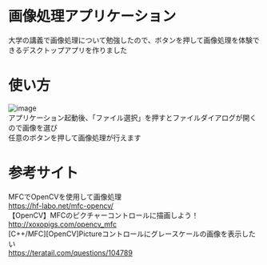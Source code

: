 # 画像処理アプリケーション  
大学の講義で画像処理について勉強したので、ボタンを押して画像処理を体験できるデスクトップアプリを作りました  
# 使い方  
![image](https://github.com/20a3133/MFCApp_ImageProcessing/assets/125794183/5feb7cad-37fb-43d6-b10e-85cd333d76f5)  
アプリケーション起動後、「ファイル選択」を押すとファイルダイアログが開くので画像を選び  
任意のボタンを押して画像処理が行えます  
# 参考サイト  
MFCでOpenCVを使用して画像処理  
https://hf-labo.net/mfc-opencv/  
【OpenCV】MFCのピクチャーコントロールに描画しよう！  
http://xoxopigs.com/opencv_mfc  
[C++/MFC][OpenCV]Pictureコントロールにグレースケールの画像を表示したい  
https://teratail.com/questions/104789  
